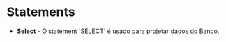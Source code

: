 # Statements

- **[Select](./select.md)** - O statement 'SELECT' é usado para projetar dados do Banco.
